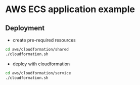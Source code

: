 # AWS ECS application example

## Deployment

- create pre-required resources
```bash
cd aws/cloudformation/shared
./cloudformation.sh

```

- deploy with cloudformation
```bash
cd aws/cloudformation/service
./cloudformation.sh
```
